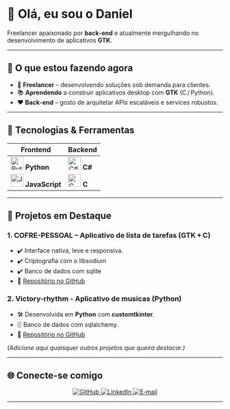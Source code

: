 
# 👋 Olá, eu sou o **Daniel**  

Freelancer apaixonado por **back‑end** e atualmente mergulhando no desenvolvimento de aplicativos **GTK**.

---



## 🔭 O que estou fazendo agora
- 🎯 **Freelancer** – desenvolvendo soluções sob demanda para clientes.
- 📚 **Aprendendo** a construir aplicativos desktop com **GTK** (C / Python).
- ❤️ **Back‑end** – gosto de  arquitetar APIs escaláveis e services robustos.

---

## 🌱 Tecnologias & Ferramentas

| Frontend | Backend |
|----------|---------|
| <img src="https://profilinator.rishav.dev/skills-assets/python-original.svg" height="30" alt="Python"> **Python** | <img src="https://profilinator.rishav.dev/skills-assets/csharp-original.svg" height="30" alt="C#"> **C#** | <img src="https://profilinator.rishav.dev/skills-assets/git-original.svg" height="30" alt="Git"> **Git** |
| <img src="https://profilinator.rishav.dev/skills-assets/javascript-original.svg" height="30" alt="JavaScript"> **JavaScript** | <img src="https://profilinator.rishav.dev/skills-assets/c-original.svg" height="30" alt="C"> **C** 




---

## 🚀 Projetos em Destaque

### 1. **COFRE-PESSOAL** – Aplicativo de lista de tarefas (GTK + C)  
- ✔️ Interface nativa, leve e responsiva.  
- ✔️ Criptografia com o libsodium
- ✔️ Banco de dados com sqlite
- 🔗 [Repositório no GitHub](https://github.com/Daniel-X2/cofre_pessoal)

### 2. **Victory-rhythm** - Aplicativo de musicas (Python)  
- 🛠️ Desenvolvida em **Python** com **customtkinter**.  
- 🗄️ Banco de dados  com  sqlalchemy. 
- 🔗 [Repositório no GitHub](https://github.com/Daniel-X2/victory-rhythm)

*(Adicione aqui quaisquer outros projetos que queira destacar.)*

---


## 🌐 Conecte‑se comigo

<div align="center">
  <a href="https://github.com/Daniel-X2" target="_blank">
    <img src="https://img.shields.io/badge/github-%2324292e.svg?&style=for-the-badge&logo=github&logoColor=white" alt="GitHub" />
  </a>
  <a href="https://linkedin.com/in/daniel-da-silva-32814636b" target="_blank">
    <img src="https://img.shields.io/badge/linkedin-%231E77B5.svg?&style=for-the-badge&logo=linkedin&logoColor=white" alt="LinkedIn" />
  </a>
  <a href="mailto:danielsilva.dev1@gmail.com">
    <img src="https://img.shields.io/badge/email-DM?style=for-the-badge&logo=gmail&color=D14836" alt="E‑mail" />
  </a>
</div>

---


